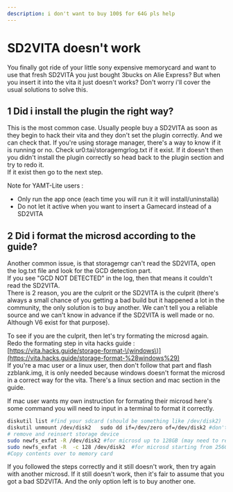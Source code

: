 ```yaml
---
description: i don't want to buy 100$ for 64G pls help
---
```


# SD2VITA doesn't work

You finally got ride of your little sony expensive memorycard and want to use that fresh SD2VITA you just bought 3bucks on Alie Express? But when you insert it into the vita it just doesn't works? Don't worry i'll cover the usual solutions to solve this.

## 1 Did i install the plugin the right way?

This is the most common case. Usually people buy a SD2VITA as soon as they begin to hack their vita and they don't set the plugin correctly. And we can check that. If you're using storage manager, there's a way to know if it is running or no. Check ur0:tai/storagemgrlog.txt if it exist. If it doesn't then you didn't install the plugin correctly so head back to the plugin section and try to redo it.  
If it exist then go to the next step.

Note for YAMT-Lite users :

* Only run the app once \(each time you will run it it will install/uninstallà\)
* Do not let it active when you want to insert a Gamecard instead of a SD2VITA

## 2 Did i format the microsd according to the guide?

Another common issue, is that storagemgr can't read the SD2VITA, open the log.txt file and look for the GCD detection part.  
If you see "GCD NOT DETECTED" in the log, then that means it couldn't read the SD2VITA.  
There is 2 reason, you are the culprit or the SD2VITA is the culprit \(there's always a small chance of you getting a bad build but it happened a lot in the community, the only solution is to buy another. We can't tell you a reliable source and we can't know in advance if the SD2VITA is well made or no. Although V6 exist for that purpose\).

To see if you are the culprit, then let's try formating the microsd again.  
Redo the formating step in vita hacks guide : [https://vita.hacks.guide/storage-format-\(windows\)](https://vita.hacks.guide/storage-format-%28windows%29)  
If you're a mac user or a linux user, then don't follow that part and flash zzblank.img, it is only needed because windows doesn't format the microsd in a correct way for the vita. There's a linux section and mac section in the guide.

If mac user wants my own instruction for formating their microsd here's some command you will need to input in a terminal to format it correctly.

```bash
diskutil list #find your sdcard (should be something like /dev/disk2)
diskutil unmount /dev/disk2   sudo dd if=/dev/zero of=/dev/disk2 #don't forget to change disk2 to your disk number
# remove and reinsert storage device 
sudo newfs_exfat -R /dev/disk2 #for microsd up to 128GB (may need to remove and reinsert to see it in finder)
sudo newfs_exfat -R  -c 128 /dev/disk2  #for microsd starting from 256GB
#Copy contents over to memory card
```

If you followed the steps correctly and it still doesn't work, then try again with another microsd. If it still doesn't work, then it's fair to assume that you got a bad SD2VITA. And the only option left is to buy another one.

